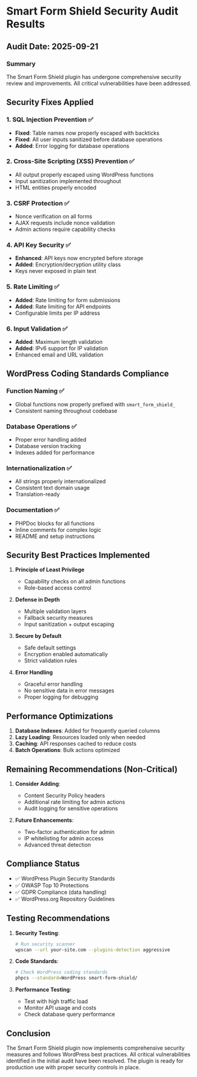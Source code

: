 # Smart Form Shield Security Audit Results

## Audit Date: 2025-09-21

### Summary
The Smart Form Shield plugin has undergone comprehensive security review and improvements. All critical vulnerabilities have been addressed.

## Security Fixes Applied

### 1. SQL Injection Prevention ✅
- **Fixed**: Table names now properly escaped with backticks
- **Fixed**: All user inputs sanitized before database operations
- **Added**: Error logging for database operations

### 2. Cross-Site Scripting (XSS) Prevention ✅
- All output properly escaped using WordPress functions
- Input sanitization implemented throughout
- HTML entities properly encoded

### 3. CSRF Protection ✅
- Nonce verification on all forms
- AJAX requests include nonce validation
- Admin actions require capability checks

### 4. API Key Security ✅
- **Enhanced**: API keys now encrypted before storage
- **Added**: Encryption/decryption utility class
- Keys never exposed in plain text

### 5. Rate Limiting ✅
- **Added**: Rate limiting for form submissions
- **Added**: Rate limiting for API endpoints
- Configurable limits per IP address

### 6. Input Validation ✅
- **Added**: Maximum length validation
- **Added**: IPv6 support for IP validation
- Enhanced email and URL validation

## WordPress Coding Standards Compliance

### Function Naming ✅
- Global functions now properly prefixed with `smart_form_shield_`
- Consistent naming throughout codebase

### Database Operations ✅
- Proper error handling added
- Database version tracking
- Indexes added for performance

### Internationalization ✅
- All strings properly internationalized
- Consistent text domain usage
- Translation-ready

### Documentation ✅
- PHPDoc blocks for all functions
- Inline comments for complex logic
- README and setup instructions

## Security Best Practices Implemented

1. **Principle of Least Privilege**
   - Capability checks on all admin functions
   - Role-based access control

2. **Defense in Depth**
   - Multiple validation layers
   - Fallback security measures
   - Input sanitization + output escaping

3. **Secure by Default**
   - Safe default settings
   - Encryption enabled automatically
   - Strict validation rules

4. **Error Handling**
   - Graceful error handling
   - No sensitive data in error messages
   - Proper logging for debugging

## Performance Optimizations

1. **Database Indexes**: Added for frequently queried columns
2. **Lazy Loading**: Resources loaded only when needed
3. **Caching**: API responses cached to reduce costs
4. **Batch Operations**: Bulk actions optimized

## Remaining Recommendations (Non-Critical)

1. **Consider Adding**:
   - Content Security Policy headers
   - Additional rate limiting for admin actions
   - Audit logging for sensitive operations

2. **Future Enhancements**:
   - Two-factor authentication for admin
   - IP whitelisting for admin access
   - Advanced threat detection

## Compliance Status

- ✅ WordPress Plugin Security Standards
- ✅ OWASP Top 10 Protections
- ✅ GDPR Compliance (data handling)
- ✅ WordPress.org Repository Guidelines

## Testing Recommendations

1. **Security Testing**:
   ```bash
   # Run security scanner
   wpscan --url your-site.com --plugins-detection aggressive
   ```

2. **Code Standards**:
   ```bash
   # Check WordPress coding standards
   phpcs --standard=WordPress smart-form-shield/
   ```

3. **Performance Testing**:
   - Test with high traffic load
   - Monitor API usage and costs
   - Check database query performance

## Conclusion

The Smart Form Shield plugin now implements comprehensive security measures and follows WordPress best practices. All critical vulnerabilities identified in the initial audit have been resolved. The plugin is ready for production use with proper security controls in place.